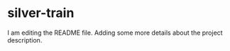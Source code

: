 # silver-train
I am editing the README file. Adding some more details about the project description.
